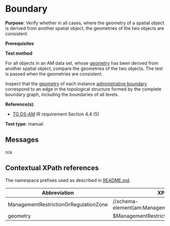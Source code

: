 # Boundary

**Purpose**: Verify whether in all cases, where the geometry of a spatial object is derived from another spatial object, the geometries of the two objects are consistent.

**Prerequisites**

**Test method**

For all objects in an AM data set, whose [geometry](#geometry) has been derived from another spatial object, compare the geometries of the two objects. The test is passed when the geometries are consistent.

Inspect that the [geometry](#geometry) of each instance [administrative boundary](#AdministrativeBoundary) correspond to an edge in the topological structure formed by the complete boundary graph, including the boundaries of all levels.

**Reference(s)**: 

* [TG DS-AM](./README.md#ref_TG_DS_am) IR requirement Section 4.4 (5)

**Test type**: manual

## Messages

n/a

## Contextual XPath references

The namespace prefixes used as described in [README.md](./README.md#namespaces).

Abbreviation                                               |  XPath expression
---------------------------------------------------------- | -------------------------------------------------------------------------
ManagementRestrictionOrRegulationZone <a name="ManagementRestrictionOrRegulationZone"></a>   | //schema-element(am:ManagementRestrictionOrRegulationZone)
geometry <a name="geometry"></a>  | $ManagementRestrictionOrRegulationZone/*:geometry
